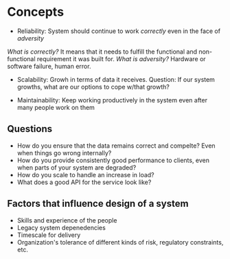 # Concepts

- Reliability: System should continue to work *correctly* even in the face of *adversity*

*What is correctly?* It means that it needs to fulfill the functional and non-functional requirement it was built for. 
*What is adversity?* Hardware or software failure, human error.

- Scalability: Growh in terms of data it receives. Question: If our system growths, what are our options to cope w/that growth?

- Maintainability: Keep working productively in the system even after many people work on them

## Questions

- How do you ensure that the data remains correct and compelte? Even when things go wrong internally?
- How do you provide consistently good performance to clients, even when parts of
your system are degraded?
- How do you scale to handle an increase in load?
- What does a good API for the service look like?

## Factors that influence design of a system

- Skills and experience of the people
- Legacy system depenedencies
- Timescale for delivery
- Organization's tolerance of different kinds of risk, regulatory constraints, etc.


